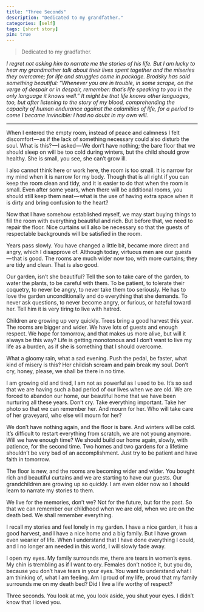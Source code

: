 ```yaml
---
title: "Three Seconds"
description: "Dedicated to my grandfather."
categories: [self]
tags: [short story]
pin: true
---
```


>Dedicated to my gradfather. 

_I regret not asking him to narrate me the stories of his life. But I am lucky to hear my grandmother talk about their lives spent together and the miseries they overcame; for life and struggles come in package. Brodsky has said something beautiful: “Whenever you are in trouble, in some scrape, on the verge of despair or in despair, remember: that’s life speaking to you in the only language it knows well.” It might be that life knows other languages, too, but after listening to the story of my blood, comprehending the capacity of human endurance against the calamities of life, for a period to come I became invincible: I had no doubt in my own will._

---

When I entered the empty room, instead of peace and calmness I felt discomfort — as if the lack of something necessary could also disturb the soul. What is this? — I asked — We don’t have nothing; the bare floor that we should sleep on will be too cold during winters, but the child should grow healthy. She is small, you see, she can’t grow ill.

I also cannot think here or work here, the room is too small. It is narrow for my mind when it is narrow for my body. Though that is all right if you can keep the room clean and tidy, and it is easier to do that when the room is small. Even after some years, when there will be additional rooms, you should still keep them neat — what is the use of having extra space when it is dirty and bring confusion to the heart?

Now that I have somehow established myself, we may start buying things to fill the room with everything beautiful and rich. But before that, we need to repair the floor. Nice curtains will also be necessary so that the guests of respectable backgrounds will be satisfied in the room.

Years pass slowly. You have changed a little bit, became more direct and angry, which I disapprove of. Although today, virtuous men are our guests — that is good. The rooms are much wider now too, with more curtains; they are tidy and clean. That is also good.

Our garden, isn’t she beautiful? Tell the son to take care of the garden, to water the plants, to be careful with them. To be patient, to tolerate their coquetry, to never be angry, to never take them too seriously. He has to love the garden unconditionally and do everything that she demands. To never ask questions, to never become angry, or furious, or hateful toward her. Tell him it is very tiring to live with hatred.

Children are growing up very quickly. Trees bring a good harvest this year. The rooms are bigger and wider. We have lots of guests and enough respect. We hope for tomorrow, and that makes us more alive, but will it always be this way? Life is getting monotonous and I don’t want to live my life as a burden, as if she is something that I should overcome.

What a gloomy rain, what a sad evening. Push the pedal, be faster, what kind of misery is this? Her childish scream and pain break my soul. Don’t cry, honey, please, we shall be there in no time.

I am growing old and tired, I am not as powerful as I used to be. It’s so sad that we are having such a bad period of our lives when we are old. We are forced to abandon our home, our beautiful home that we have been nurturing all these years. Don’t cry. Take everything important. Take her photo so that we can remember her. And mourn for her. Who will take care of her graveyard, who else will mourn for her?

We don’t have nothing again, and the floor is bare. And winters will be cold. It’s difficult to restart everything from scratch, we are not young anymore. Will we have enough time? We should build our home again, slowly, with patience, for the second time. Two homes and two gardens for a lifetime shouldn’t be very bad of an accomplishment. Just try to be patient and have faith in tomorrow.

The floor is new, and the rooms are becoming wider and wider. You bought rich and beautiful curtains and we are starting to have our guests. Our grandchildren are growing up so quickly. I am even older now so I should learn to narrate my stories to them.

We live for the memories, don’t we? Not for the future, but for the past. So that we can remember our childhood when we are old, when we are on the death bed. We shall remember everything.

I recall my stories and feel lonely in my garden. I have a nice garden, it has a good harvest, and I have a nice home and a big family. But I have grown even wearier of life. When I understand that I have done everything I could, and I no longer am needed in this world, I will slowly fade away.

I open my eyes. My family surrounds me, there are tears in women’s eyes. My chin is trembling as if I want to cry. Females don’t notice it, but you do, because you don’t have tears in your eyes. You want to understand what I am thinking of, what I am feeling. Am I proud of my life, proud that my family surrounds me on my death bed? Did I live a life worthy of respect?

Three seconds. You look at me, you look aside, you shut your eyes. I didn’t know that I loved you.